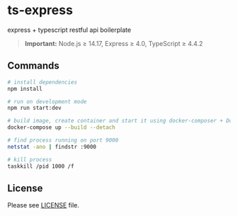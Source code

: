 # ts-express

express + typescript restful api boilerplate

> **Important:** Node.js &ge; 14.17, Express &ge; 4.0, TypeScript &ge; 4.4.2

## Commands

```bash
# install dependencies
npm install
```

```bash
# run on development mode
npm run start:dev
```

```bash
# build image, create container and start it using docker-composer + Dockerfile
docker-compose up --build --detach
```

```bash
# find process running on port 9000
netstat -ano | findstr :9000

# kill process
taskkill /pid 1000 /f
```

## License

Please see [LICENSE](./LICENSE) file.
